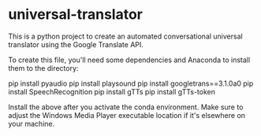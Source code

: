 # universal-translator
This is a python project to create an automated conversational universal translator using the Google Translate API.

To create this file, you'll need some dependencies and Anaconda to install them to the directory:

pip install pyaudio
pip install playsound
pip install googletrans==3.1.0a0
pip install SpeechRecognition
pip install gTTs
pip install gTTs-token

Install the above after you activate the conda environment. Make sure to adjust the Windows Media Player executable location if it's elsewhere on your machine.
